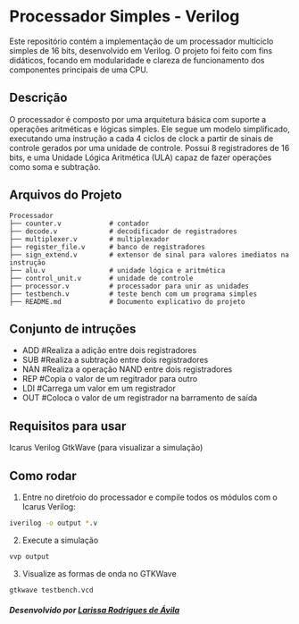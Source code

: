 # Processador Simples - Verilog
Este repositório contém a implementação de um processador multiciclo simples de 16 bits, desenvolvido em Verilog. O projeto foi feito com fins didáticos, focando em modularidade e clareza de funcionamento dos componentes principais de uma CPU.


## Descrição
O processador é composto por uma arquitetura básica com suporte a operações aritméticas e lógicas simples. Ele segue um modelo simplificado, executando uma instrução a cada 4 ciclos de clock a partir de sinais de controle gerados por uma unidade de controle. Possui 8 registradores de 16 bits, e uma Unidade Lógica Aritmética (ULA) capaz de fazer operações como soma e subtração.


## Arquivos do Projeto
```text
Processador
├── counter.v            # contador
├── decode.v             # decodificador de registradores
├── multiplexer.v        # multiplexador
├── register_file.v      # banco de registradores
├── sign_extend.v        # extensor de sinal para valores imediatos na instrução
├── alu.v                # unidade lógica e aritmética
├── control_unit.v       # unidade de controle
├── processor.v          # processador para unir as unidades
├── testbench.v          # teste bench com um programa simples
├── README.md            # Documento explicativo do projeto
```

## Conjunto de intruções
- ADD           #Realiza a adição entre dois registradores
- SUB           #Realiza a subtração entre dois registradores
- NAN           #Realiza a operação NAND entre dois registradores
- REP           #Copia o valor de um regitrador para outro
- LDI           #Carrega um valor em um registrador
- OUT           #Coloca o valor de um registrador na barramento de saída

## Requisitos para usar
Icarus Verilog
GtkWave (para visualizar a simulação)

## Como rodar
1. Entre no diretŕoio do processador e compile todos os módulos com o Icarus Verilog:
```bash
iverilog -o output *.v
```
2. Execute a simulação
```bash
vvp output
```
3. Visualize as formas de onda no GTKWave
```bash
gtkwave testbench.vcd
```

##### Desenvolvido por [Larissa Rodrigues de Ávila](https://github.com/larissa-avila)



